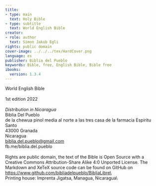 ```yaml
---
title:
- type: main
  text: Holy Bible
- type: subtitle
  text: World English Bible
creator:
- role: author
  text: Simon Jakob Egli
rights: public domain
cover-image: ../../../tex/HardCover.png
language: es
publisher: Biblia del Pueblo
keywords: Bible, free, English Bible, Bible free
ibooks:
  version: 1.3.4
---
```


World English Bible\
\
1st edition 2022\
\
*Distribution in Nicaragua*\
Biblia Del Pueblo\
de la chewua pinol media al norte a las tres casa de la farmacia Espiritu Santo\
43000 Granada\
Nicaragua\
biblia.del.pueblo@gmail.com\
fb.me/biblia.del.pueblo\
\
Rights are public domain, the text of the Bible is Open Source with a Creative Commons Attribution-Share Alike 4:0 Unported License. The Markdown and XeTeX source code can be found on GitHub on\
https://www.github.com/bibliadelpueblo/BibliaLibre\
\
Printing house: Imprenta Jigatsa, Managua, Nicaragua\